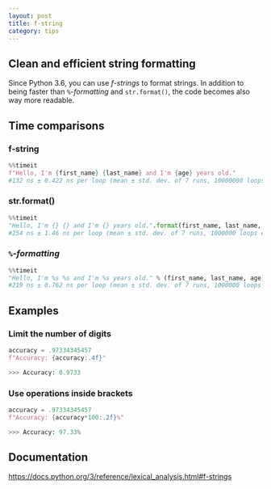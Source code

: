 ```yaml
---
layout: post
title: f-string
category: tips
---
```


## Clean and efficient string formatting

Since Python 3.6, you can use *f-strings* to format strings. In addition to being faster than `%`-*formatting* and `str.format()`, the code becomes also way more readable.  

## Time comparisons
### f-string
```python
%%timeit
f"Hello, I'm {first_name} {last_name} and I'm {age} years old."
#132 ns ± 0.422 ns per loop (mean ± std. dev. of 7 runs, 10000000 loops each)
```

### str.format()
```python
%%timeit
"Hello, I'm {} {} and I'm {} years old.".format(first_name, last_name, age)
#254 ns ± 1.46 ns per loop (mean ± std. dev. of 7 runs, 1000000 loops each)
```

### `%`-*formatting*
```python
%%timeit
"Hello, I'm %s %s and I'm %s years old." % (first_name, last_name, age)
#219 ns ± 0.762 ns per loop (mean ± std. dev. of 7 runs, 1000000 loops each)
```

## Examples

### Limit the number of digits
```python
accuracy = .97334345457
f"Accuracy: {accuracy:.4f}" 

>>> Accuracy: 0.9733
```

### Use operations inside brackets
```python
accuracy = .97334345457
f"Accuracy: {accuracy*100:.2f}%" 

>>> Accuracy: 97.33%
```

## Documentation
https://docs.python.org/3/reference/lexical_analysis.html#f-strings